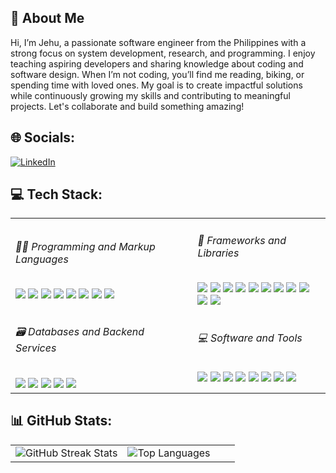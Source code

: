 ## 👋 About Me<br>

Hi, I’m Jehu, a passionate software engineer from the Philippines with a strong focus on system development, research, and programming. I enjoy teaching aspiring developers and sharing knowledge about coding and software design. When I’m not coding, you’ll find me reading, biking, or spending time with loved ones. My goal is to create impactful solutions while continuously growing my skills and contributing to meaningful projects. Let's collaborate and build something amazing!

## 🌐 Socials:

[![LinkedIn](https://img.shields.io/badge/LinkedIn-%230077B5.svg?logo=linkedin&logoColor=white)](https://linkedin.com/in/j-casimiro/)

## 💻 Tech Stack:

<table>
  <tr>
    <td>
      <h6>👨‍💻 Programming and Markup Languages</h6>
      <img src="https://img.shields.io/badge/HTML5-E34F26?style=plastic&logo=html5&logoColor=white" />
      <img src="https://img.shields.io/badge/CSS3-1572B6?style=plastic&logo=css3&logoColor=white" />
      <img src="https://img.shields.io/badge/JavaScript-323330?style=plastic&logo=javascript&logoColor=F7DF1E" />
      <img src="https://img.shields.io/badge/TypeScript-3178C6?style=plastic&logo=typescript&logoColor=white" />
      <img src="https://img.shields.io/badge/Node.js-339933?style=plastic&logo=node.js&logoColor=white" />
      <img src="https://img.shields.io/badge/PHP-777BB4?style=plastic&logo=php&logoColor=white" />
      <img src="https://img.shields.io/badge/Markdown-000000?style=plastic&logo=markdown&logoColor=white" />
      <img src="https://img.shields.io/badge/Python-3776AB?style=plastic&logo=python&logoColor=white" />
    </td>
    <td>
      <h6>🧰 Frameworks and Libraries</h6>
      <img src="https://img.shields.io/badge/React-20232A?style=plastic&logo=react&logoColor=61DAFB" />
      <img src="https://img.shields.io/badge/Laravel-20232A?style=plastic&logo=laravel&logoColor=red" />
      <img src="https://img.shields.io/badge/Next.js-000?style=plastic&logo=nextdotjs&logoColor=fff" />
      <img src="https://img.shields.io/badge/NestJS-E0234E?style=plastic&logo=nestjs&logoColor=white" />
      <img src="https://img.shields.io/badge/Express.js-000000?style=plastic&logo=express&logoColor=white" />
      <img src="https://img.shields.io/badge/WordPress-21759b?style=plastic&logo=wordpress&logoColor=white" />
      <img src="https://img.shields.io/badge/Vue.js-4FC08D?style=plastic&logo=vuedotjs&logoColor=white" />
      <img src="https://img.shields.io/badge/Nuxt.js-00DC82?style=plastic&logo=nuxtdotjs&logoColor=white" />
      <img src="https://img.shields.io/badge/Bootstrap-%238511FA?style=plastic&logo=bootstrap&logoColor=white" />
      <img src="https://img.shields.io/badge/Tailwind_CSS-06B6D4?style=plastic&logo=tailwindcss&logoColor=white" />
      <img src="https://img.shields.io/badge/Astro-BC52EE?style=plastic&logo=astro&logoColor=white" />
    </td>
  </tr>
  <tr>
    <td>
      <h6>🗃️ Databases and Backend Services</h6>
      <img src="https://img.shields.io/badge/MySQL-005C84?style=plastic&logo=mysql&logoColor=white" />
      <img src="https://img.shields.io/badge/PostgreSQL-316192?style=plastic&logo=postgresql&logoColor=white" />
      <img src="https://img.shields.io/badge/Supabase-181818?style=plastic&logo=supabase&logoColor=white" />
      <img src="https://img.shields.io/badge/SQLite-07405E?style=plastic&logo=sqlite&logoColor=white" />
      <img src="https://img.shields.io/badge/Firebase-039BE5?style=plastic&logo=firebase&logoColor=white" />
    </td>
    <td>
      <h6>💻 Software and Tools</h6>
      <img src="https://img.shields.io/badge/VSCode-0078D4?style=plastic&logo=vscode%20studio%20code&logoColor=white" />
      <img src="https://img.shields.io/badge/Git-E44C30?style=plastic&logo=git&logoColor=white" />
      <img src="https://img.shields.io/badge/GitHub-100000?style=plastic&logo=github&logoColor=white" />
      <img src="https://img.shields.io/badge/GitHub_Desktop-8034A9?style=plastic&logo=github&logoColor=white" />
      <img src="https://img.shields.io/badge/Postman-FF6C37?style=plastic&logo=postman&logoColor=white" />
      <img src="https://img.shields.io/badge/Linux-FCC624?style=plastic&logo=linux&logoColor=black" />
      <img src="https://img.shields.io/badge/macOS-000000?style=plastic&logo=macos&logoColor=white" />
      <img src="https://img.shields.io/badge/Windows-0078D6?style=plastic&logo=windows&logoColor=white" />
    </td>
  </tr>
</table>

## 📊 GitHub Stats:

<table>
  <tr>
    <td valign="center" valign="top" width="50%">
      <img src="https://github-readme-streak-stats.herokuapp.com/?user=j-casimiro&theme=transparent&hide_border=true" alt="GitHub Streak Stats" />
    </td>
    <td valign="center" valign="top" width="50%">
      <img src="https://github-readme-stats.vercel.app/api/top-langs/?username=j-casimiro&theme=transparent&hide_border=true&include_all_commits=true&count_private=true&layout=compact" alt="Top Languages" />
    </td>
  </tr>
</table>

